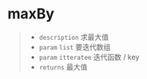 # maxBy

> - `description` 求最大值
> - `param` `list` 要迭代数组
> - `param` `itteratee` 迭代函数 / key
> - `returns` 最大值
